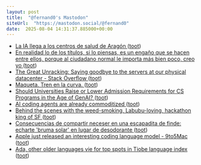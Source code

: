 ```yaml
---
layout: post
title:  "@fernand0's Mastodon"
siteUrl:  "https://mastodon.social/@fernand0"
date:  2025-08-04 14:31:37.885000+00:00
---
```

*  [La IA llega a los centros de salud de Aragón ](https://www.diariodelaltoaragon.es/noticias/huesca/2025/07/22/la-ia-llega-a-los-centros-de-salud-de-aragon-1841333-daa.htm) ([toot](https://mastodon.social/@fernand0/114970977755544430))
*  [En realidad lo de los títulos, si lo piensas, es un engaño que se hacen entre ellos, porque al ciudadano normal le importa más bien poco, creo yo ](https://mastodon.social/@fernand0/114970623194415372) ([toot](https://mastodon.social/@fernand0/114970623194415372))
*  [The Great Unracking: Saying goodbye to the servers at our physical datacenter - Stack Overflow ](https://stackoverflow.blog/2025/07/16/the-great-unracking-saying-goodbye-to-the-servers-at-our-physical-datacenter) ([toot](https://mastodon.social/@fernand0/114970312032624841))
*  [Maqueta. Tren en la curva. ](https://www.flickr.com/photos/fernand0/54654305671) ([toot](https://mastodon.social/@fernand0/114970180592305784))
*  [Should Universities Raise or Lower Admission Requirements for CS Programs in the Age of GenAI? ](https://cacm.acm.org/blogcacm/should-universities-raise-or-lower-admission-requirements-for-cs-programs-in-the-age-of-genai) ([toot](https://mastodon.social/@fernand0/114969955843837176))
*  [AI coding agents are already commoditized ](https://www.seangoedecke.com/ai-agents-are-commoditized) ([toot](https://mastodon.social/@fernand0/114969720128207746))
*  [Behind the scenes with the weed-smoking, Labubu-loving, hackathon king of SF ](https://sfstandard.com/2025/07/05/rene-turcios-hackathon-labubu-vibe-coding-chatgpt) ([toot](https://mastodon.social/@fernand0/114969476352585446))
*  [Consecuencias de compartir neceser en una escapadita de finde: echarte &#39;bruma solar&#39; en lugar de desodorante ](https://mastodon.social/@fernand0/114968998838045542) ([toot](https://mastodon.social/@fernand0/114968998838045542))
*  [Apple just released an interesting coding language model - 9to5Mac ](https://9to5mac.com/2025/07/04/apple-just-released-a-weirdly-interesting-coding-language-model) ([toot](https://mastodon.social/@fernand0/114967875973094528))
*  [Ada, other older languages vie for top spots in Tiobe language index ](https://www.infoworld.com/article/4020512/ada-other-older-languages-vie-for-top-spots-in-tiobe-language-index.htm) ([toot](https://mastodon.social/@fernand0/114966000962115295))
